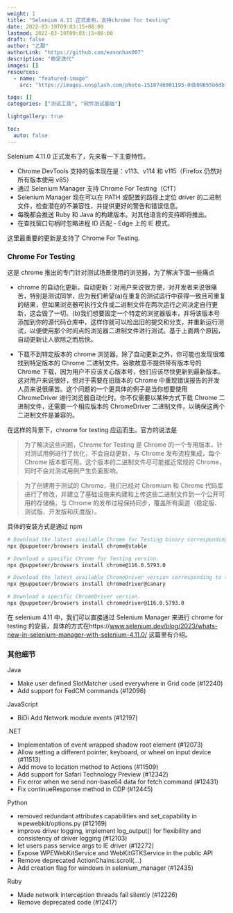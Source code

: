 ```yaml
---
weight: 1
title: "Selenium 4.11 正式发布，支持chrome for testing"
date: 2022-03-19T09:03:15+08:00
lastmod: 2022-03-19T09:03:15+08:00
draft: false
author: "乙醇"
authorLink: "https://github.com/easonhan007"
description: "稳定迭代"
images: []
resources:
  - name: "featured-image"
    src: "https://images.unsplash.com/photo-1510746001195-0db09655b6db?w=300"

tags: []
categories: ["测试工具", "软件测试基础"]

lightgallery: true

toc:
  auto: false
---
```


Selenium 4.11.0 正式发布了，先来看一下主要特性。

- Chrome DevTools 支持的版本现在是：v113、v114 和 v115（Firefox 仍然对所有版本使用 v85）
- 通过 Selenium Manager 支持 Chrome For Testing（CfT）
- Selenium Manager 现在可以在 PATH 或配置的路径上定位 driver 的二进制文件，检查潜在的不兼容性，并提供更好的警告和错误信息。
- 每晚都会推送 Ruby 和 Java 的构建版本。对其他语言的支持即将推出。
- 在查找窗口句柄时忽略进程 ID 匹配 - Edge 上的 IE 模式。

这里最重要的更新是支持了 Chrome For Testing.

### Chrome For Testing

这是 chrome 推出的专门针对测试场景使用的浏览器，为了解决下面一些痛点

- chrome 的自动化更新。自动更新：对用户来说很方便，对开发者来说很痛苦，特别是测试同学，应为我们希望(a)在重复的测试运行中获得一致且可重复的结果，但如果浏览器可执行文件或二进制文件在两次运行之间决定自行更新，这会毁了一切。(b)我们想要固定一个特定的浏览器版本，并将该版本号添加到你的源代码仓库中，这样你就可以检出旧的提交和分支，并重新运行测试，以便使用那个时间点的浏览器二进制文件进行测试。基于上面两个原因，自动更新让人欲除之而后快。

- 下载不到特定版本的 chrome 浏览器。除了自动更新之外，你可能也发现很难找到特定版本的 Chrome 二进制文件。谷歌故意不提供带有版本号的 Chrome 下载，因为用户不应该关心版本号，他们应该尽快更新到最新版本。这对用户来说很好，但对于需要在旧版本的 Chrome 中重现错误报告的开发人员来说很痛苦。这个问题的一个更具体的例子是当你想要使用 ChromeDriver 进行浏览器自动化时。你不仅需要以某种方式下载 Chrome 二进制文件，还需要一个相应版本的 ChromeDriver 二进制文件，以确保这两个二进制文件是兼容的。

在这样的背景下，chrome for testing 应运而生。官方的说法是

> 为了解决这些问题，Chrome for Testing 是 Chrome 的一个专用版本，针对测试用例进行了优化，不会自动更新，与 Chrome 发布流程集成，每个 Chrome 版本都可用。这个版本的二进制文件尽可能接近常规的 Chrome，同时不会对测试用例产生负面影响。

> 为了创建用于测试的 Chrome，我们已经对 Chromium 和 Chrome 代码库进行了修改，并建立了基础设施来构建和上传这些二进制文件到一个公开可用的存储桶，与 Chrome 的发布过程保持同步，覆盖所有渠道（稳定版、测试版、开发版和灰度版）。

具体的安装方式是通过 npm

```bash
# Download the latest available Chrome for Testing binary corresponding to the Stable channel.
npx @puppeteer/browsers install chrome@stable

# Download a specific Chrome for Testing version.
npx @puppeteer/browsers install chrome@116.0.5793.0

# Download the latest available ChromeDriver version corresponding to the Canary channel.
npx @puppeteer/browsers install chromedriver@canary

# Download a specific ChromeDriver version.
npx @puppeteer/browsers install chromedriver@116.0.5793.0
```

在 selenium 4.11 中，我们可以直接通过 Selenium Manager 来进行 chrome for testing 的安装，具体的方式在https://www.selenium.dev/blog/2023/whats-new-in-selenium-manager-with-selenium-4.11.0/ 这篇里有介绍。

### 其他细节

Java

- Make user defined SlotMatcher used everywhere in Grid code (#12240)
- Add support for FedCM commands (#12096)

JavaScript

- BiDi Add Network module events (#12197)

.NET

- Implementation of event wrapped shadow root element (#12073)
- Allow setting a different pointer, keyboard, or wheel on input device (#11513)
- Add move to location method to Actions (#11509)
- Add support for Safari Technology Preview (#12342)
- Fix error when we send non-base64 data for fetch command (#12431)
- Fix continueResponse method in CDP (#12445)

Python

- removed redundant attributes capabilities and set_capability in wpewebkit/options.py (#12169)
- improve driver logging, implement log_output() for flexibility and consistency of driver logging (#12103)
- let users pass service args to IE driver (#12272)
- Expose WPEWebKitService and WebKitGTKService in the public API
- Remove deprecated ActionChains.scroll(...)
- Add creation flag for windows in selenium_manager (#12435)

Ruby

- Made network interception threads fail silently (#12226)
- Remove deprecated code (#12417)
